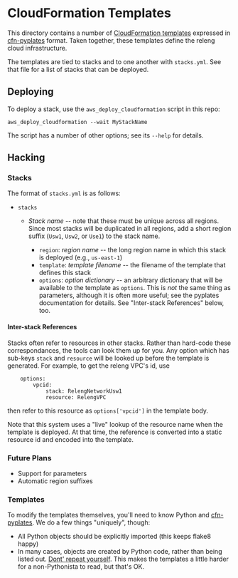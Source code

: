 # CloudFormation Templates

This directory contains a number of [CloudFormation templates](http://aws.amazon.com/documentation/cloudformation/) expressed in [cfn-pyplates](https://cfn-pyplates.readthedocs.org/en/latest/) format.
Taken together, these templates define the releng cloud infrastructure.

The templates are tied to stacks and to one another with `stacks.yml`.
See that file for a list of stacks that can be deployed.

## Deploying

To deploy a stack, use the `aws_deploy_cloudformation` script in this repo:

    aws_deploy_cloudformation --wait MyStackName

The script has a number of other options; see its `--help` for details.

## Hacking

### Stacks

The format of `stacks.yml` is as follows:

 * `stacks`

    * *Stack name* -- note that these must be unique across all regions.
      Since most stacks will be duplicated in all regions, add a short region suffix (`Usw1`, `Usw2`, or `Use1`) to the stack name.

      * `region`: *region name* -- the long region name in which this stack is deployed (e.g., `us-east-1`)
      * `template`: *template filename* -- the filename of the template that defines this stack
      * `options`: *option dictionary* -- an arbitrary dictionary that will be available to the template as `options`.
        This is *not* the same thing as parameters, although it is often more useful; see the pyplates documentation for details.
        See "Inter-stack References" below, too.

#### Inter-stack References

Stacks often refer to resources in other stacks.
Rather than hard-code these correspondances, the tools can look them up for you.
Any option which has sub-keys `stack` and `resource` will be looked up before the template is generated.
For example, to get the releng VPC's id, use

```
    options:
        vpcid:
            stack: RelengNetworkUsw1
            resource: RelengVPC
```

then refer to this resource as `options['vpcid']` in the template body.

Note that this system uses a "live" lookup of the resource name when the template is deployed.
At that time, the reference is converted into a static resource id and encoded into the template.

### Future Plans

 * Support for parameters
 * Automatic region suffixes

### Templates

To modify the templates themselves, you'll need to know Python and [cfn-pyplates](https://cfn-pyplates.readthedocs.org/en/latest/).
We do a few things "uniquely", though:

 * All Python objects should be explicitly imported (this keeps flake8 happy)
 * In many cases, objects are created by Python code, rather than being listed out.
   [Dont' repeat yourself](http://en.wikipedia.org/wiki/Don%27t_repeat_yourself).
   This makes the templates a little harder for a non-Pythonista to read, but that's OK.
